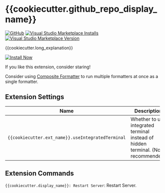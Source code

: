 # {{cookiecutter.github_repo_display_name}}

[![GitHub](https://img.shields.io/github/license/{{cookiecutter.github_user_name}}/{{cookiecutter.github_repo_name}}?logo=github&logoColor=%23181717)]({{cookiecutter.__github_repo_url}})
[![Visual Studio Marketplace Installs](https://img.shields.io/visual-studio-marketplace/i/{{cookiecutter.__extension_id}}?logo=visual-studio-code&logoColor=%23007ACC)]({{cookiecutter.__marketplace_url}})
[![Visual Studio Marketplace Version](https://img.shields.io/visual-studio-marketplace/v/{{cookiecutter.__extension_id}})]({{cookiecutter.__marketplace_url}})

{{cookiecutter.long_explanation}}

[![Install Now](https://img.shields.io/badge/-Install%20Now-107C10?style=for-the-badge&logo=visualstudiocode)]({{cookiecutter.__marketplace_url}})

If you like this extension, consider staring!

Consider using [Composite Formatter](https://marketplace.visualstudio.com/items?itemName=mikoz.composite-formatter) to run multiple formatters at once as a single formatter.

## Extension Settings

|Name|Description|
|----|-----------|
| `{{cookiecutter.ext_name}}.useIntegratedTerminal`| Whether to use integrated terminal instead of hidden terminal. (Not recommended)|

## Extension Commands

`{{cookiecutter.display_name}}: Restart Server`: Restart Server.

<!--## Known Issues-->
